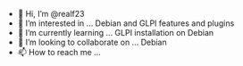- 👋 Hi, I’m @realf23
- 👀 I’m interested in ... Debian and GLPI features and plugins 
- 🌱 I’m currently learning ... GLPI installation on Debian
- 💞️ I’m looking to collaborate on ... Debian
- 📫 How to reach me ...

<!---
realf23/realf23 is a ✨ special ✨ repository because its `README.md` (this file) appears on your GitHub profile.
You can click the Preview link to take a look at your changes.
--->
